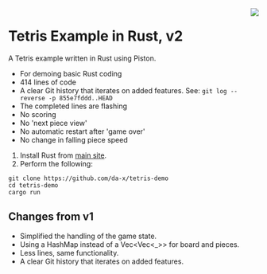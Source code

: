 <img src="doc/tetris.gif" align="right">

# Tetris Example in Rust, v2

A Tetris example written in Rust using Piston.

* For demoing basic Rust coding
* 414 lines of code
* A clear Git history that iterates on added features. See: `git log --reverse -p 855e7fddd..HEAD`
* The completed lines are flashing
* No scoring
* No 'next piece view'
* No automatic restart after 'game over'
* No change in falling piece speed

1) Install Rust from [main site](https://www.rust-lang.org).
2) Perform the following:

```
git clone https://github.com/da-x/tetris-demo
cd tetris-demo
cargo run
```

## Changes from v1

- Simplified the handling of the game state.
- Using a HashMap instead of a Vec<Vec<_>> for board and pieces.
- Less lines, same functionality.
- A clear Git history that iterates on added features.
